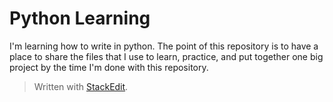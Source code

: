 ﻿# Python Learning

I'm learning how to write in python. The point of this repository is to have a place to share the files that I use to learn, practice, and put together one big project by the time I'm done with this repository.


> Written with [StackEdit](https://stackedit.io/).
